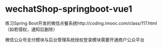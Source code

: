 # wechatShop-springboot-vue1
练习Spring Boot开发的微信点餐系统http://coding.imooc.com/class/117.html   （如若侵权，通知后删除）

微信公众号支付模块与后台管理系统授权登录模块需要开通商户公众平台
